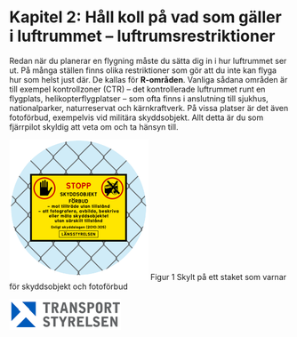 # Kapitel 2: Håll koll på vad som gäller i luftrummet – luftrumsrestriktioner

Redan när du planerar en flygning måste du sätta dig in i hur luftrummet ser ut. På många ställen finns olika restriktioner som gör att du inte kan flyga hur som helst just där. De kallas för **R-områden**. Vanliga sådana områden är till exempel kontrollzoner (CTR) – det kontrollerade luftrummet runt en flygplats, helikopterflygplatser – som ofta finns i anslutning till sjukhus, nationalparker, naturreservat och kärnkraftverk. På vissa platser är det även fotoförbud, exempelvis vid militära skyddsobjekt. Allt detta är du som fjärrpilot skyldig att veta om och ta hänsyn till.

![Figur 1 Skylt på ett staket som varnar för skyddsobjekt och fotoförbud](./A1A3_SE-sv/Figur_001.png)
Figur 1 Skylt på ett staket som varnar för skyddsobjekt och fotoförbud

![Transport Styrelsen](./images/Logga.png)
